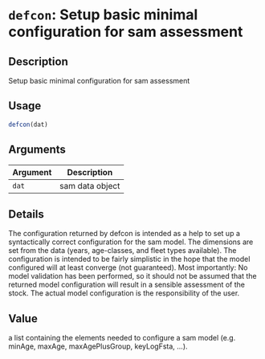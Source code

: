 # `defcon`: Setup basic minimal configuration for sam assessment

## Description


 Setup basic minimal configuration for sam assessment


## Usage

```r
defcon(dat)
```


## Arguments

Argument      |Description
------------- |----------------
```dat```     |     sam data object

## Details


 The configuration returned by defcon is intended as a help to set up a syntactically correct configuration for the sam model. The dimensions are set from the data (years, age-classes, and fleet types available). The configuration is intended to be fairly simplistic in the hope that the model configured will at least converge (not guaranteed). Most importantly: No model validation has been performed, so it should not be assumed that the returned model configuration will result in a sensible assessment of the stock. The actual model configuration is the responsibility of the user.


## Value


 a list containing the elements needed to configure a sam model (e.g. minAge, maxAge, maxAgePlusGroup, keyLogFsta, ...).


